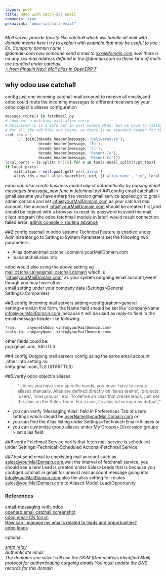 ```yaml
---
layout: post
title: Odoo with catch-all email
comments: true
permalink: "odoo-catchall-email"
---
```

*Mail server provide facility like catchall which will handle all mail with domain means here i try to explain with example that may
be useful to you :
Ex. Company domain name :  
     @domain.com
now someone send a mail to xxx@domain.com now there is no any xxx mail address defined in the @domain.com so these kind of mails are
handled under catchall.  
[> from Pinakin Nayi: Mail alias in OpenERP 7](http://pinakinnayi.blogspot.com/2013/07/mail-alias-with-openerp-7.html)*

## why odoo use catchall
config just one incoming catchall mail account to receive all emails,and odoo could route the incoming messages to different receivers by your odoo object's aliases configuration

``` python 
message_route() in fetchmail.py
# Look for a matching mail.alias entry
# Delivered-To is a safe bet in most modern MTAs, but we have to fallback on To + Cc values
# for all the odd MTAs out there, as there is no standard header for the envelope's `rcpt_to` value.
rcpt_tos = \
     ','.join([decode_header(message, 'Delivered-To'),
               decode_header(message, 'To'),
               decode_header(message, 'Cc'),
               decode_header(message, 'Resent-To'),
               decode_header(message, 'Resent-Cc')])
local_parts = [e.split('@')[0] for e in tools.email_split(rcpt_tos)]
if local_parts:
    mail_alias = self.pool.get('mail.alias')
    alias_ids = mail_alias.search(cr, uid, [('alias_name', 'in', local_parts)])
``` 
*odoo can also create business model object automatically by parsing email messages (message_new func in fetchmail.py)*
##1.config email catchall in gmail
assume you have enterprise version gmail service applied,go to gmail admin console and set info@yourMailDomain.com as your catchall mail account.
the account info@yourMailDomain.com should be created first,and should be logined with a browser to reset its password to avoid the mail client program (the odoo fetchmail module in later) would result connection failed error.
[admin console > routing advance](https://support.google.com/a/answer/33962?hl=en)

##2.config catchall in odoo
assume Technical Feature is enabled under Administrator,go to Settings>System Parameters,set the following two parameters:

- Alias domain(mail.catchall.domain):yourMailDomain.com
- mail.catchall.alias:info

odoo would also using the above setting eg mail.catchall.alias@mail.catchall.domain which is 'info@yourMailDomain.com' as your system outgoing email account,event though you may have other  
email setting under your company data (Settings>General Settings>Companies)

##3.config Incoming mail servers
setting>configuration>general setting>email,in this form, the Name field should be set like 'companyName <info@yourMailDomain.com>',because it will be used as reply-to field in the email message header like following:

```
from:	  anyoneInOdoo <info@yourMailDomain.com>
reply-to: companyName  <info@yourMailDomain.com>
```

other fields could be:  
  pop.gmail.com, SSL/TLS

##4.config Outgoing mail servers
config using the same email account ,other info setting as:   
  smtp.gmail.com,TLS (STARTTLS)

##5.verify odoo object's aliases

>"Unless you have very specific needs, you never have to create aliases manually. Alias are defined directly on 'sales teams', 'projects', 'users', 'mail groups', etc.
To define an alias that create leads, just set the alias on the Sales Team.
For a user, its alias is his login by default."

- you can verify 'Messaging Alias' field in Preferences Tab of users settings which should be userName@yourMailDomain.com or 
- you can find the Alias listing under Settings>Technical>Email>Aliases or 
- you can customize group aliases under My Groups> Disccssion groups > set alias field

##6.verify Fetchmail Service
verify that fetch mail service is scheduled under Settings>Technical>Scheduled Actions>Fetchmail Service


##7.test
send email to unexisting mail account such as sales@yourMailDomain.com,wait the interval of fetchmail service, you should see a new Lead
is created under Sales>Leads
that is because you configed catchall in gmail for unexist mail account message going into info@yourMailDomain.com,also the alias setting for relates sales@yourMailDomain.com to Aliased Model:Lead/Opportunity

### References
[email-messaging-with-odoo](https://www.odoo.com/forum/help-1/question/how-to-set-up-e-mail-messaging-with-odoo-61796)  
[openerp email catchall screenshot](https://www.erponline.vn/vi/support/documentation/16-tutorials/72-t%C3%ADch-h%E1%BB%A3p-email-v%C3%A0o-erponline-odoo)  
[odoo email CN forum](http://shine-it.net/index.php/topic,12643.0.html)  
[How can I manage my emails related to leads and opportunities?](https://www.odoo.com/forum/help-1/question/how-can-i-manage-my-emails-related-to-leads-and-opportunities-28)  
[odoo leads](https://doc.odoo.com/book/2/3_CRM_Contacts/leads/)

optional:

*[smtp relay](http://mhawthorne.net//posts/postfix-configuring-gmail-as-relay.html)  
Authenticate email  
The domains you select will use the DKIM (DomainKeys Identified Mail) protocol for authenticating outgoing emails You must update the DNS records for this domain*
